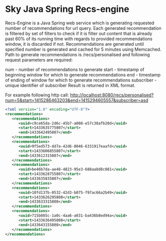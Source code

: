 # Sky Java Spring Recs-engine

Recs-Engine is a Java Spring web service which is generating requested number of recommendations for url query. Each generated
recommendation is filtered by set of filters to check if it is filter out content that is already past 60% of its running
time with regards to provided recommendations window, it is discarded if not. Recommendations are generated until specified
number is generated and cached for 5 minutes using Memcached. Path to generate recommendations is /recs/personalised and following request parameters are required:

num - number of recommendations to generate
start - timestamp of beginning window for which to generate recommendations
end - timestamp of ending of window for which to generate recommendations
subscriber - unique identifier of subscriber Result is returned in XML format.

For example following http call:
[http://localhost:8080/recs/personalised?num=5&start=1415286463203&end=1415294605557&subscriber=asd](http://localhost:8080/recs/personalised?num=5&start=1415286463203&end=1415294605557&subscriber=asd)

```xml
<?xml version="1.0" encoding="UTF-8"?>
<recommendations>
   <recommendations>
      <uuid>c9ce65da-2d6c-45b7-a008-e57c38afb20d</uuid>
      <start>1433635775807</start>
      <end>1433642495807</end>
   </recommendations>
   <recommendations>
      <uuid>9f5ed573-dd7a-42d6-8046-6331917eaafd</uuid>
      <start>1433606855807</start>
      <end>1433612315807</end>
   </recommendations>
   <recommendations>
      <uuid>be46b7da-ae48-4823-95e3-688aa8d8c081</uuid>
      <start>1433628755807</start>
      <end>1433635835807</end>
   </recommendations>
   <recommendations>
      <uuid>10fd137b-0532-42d3-b075-f97ac66a2b49</uuid>
      <start>1433626295808</start>
      <end>1433633315808</end>
   </recommendations>
   <recommendations>
      <uuid>715b085c-1a0c-4aa6-a031-ba436b8ed94a</uuid>
      <start>1433636495808</start>
      <end>1433643155808</end>
   </recommendations>
</recommendations>
```
